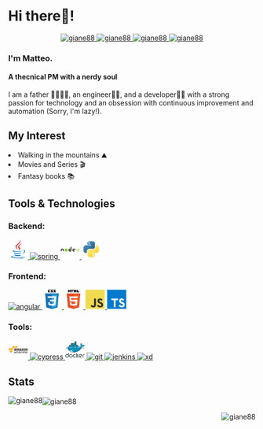 
<h1>Hi there👋!</h1>

<p id="contacts" align="center"> 
    <a href="https://www.linkedin.com/in/matteo-gianello/">
        <img src="https://img.shields.io/badge/LinkedIn-0077B5?style=for-the-badge&logo=linkedin&logoColor=white" alt="giane88"/>
    </a>
    <a href="https://www.instagram.com/giane88/">
        <img src="https://img.shields.io/badge/Instagram-E4405F?style=for-the-badge&logo=instagram&logoColor=white" alt="giane88"/>
    </a>
    <a href="https://www.twitter.com/giane88/">
        <img src="https://img.shields.io/badge/Twitter-1DA1F2?style=for-the-badge&logo=twitter&logoColor=white" alt="giane88"/>
    </a>
    <a href="https://www.hackerrank.com/giane_teo">
        <img src="https://img.shields.io/badge/-Hackerrank-2EC866?style=for-the-badge&logo=HackerRank&logoColor=white" alt="giane88"/>
    </a>
 </p>
 <h3>I'm Matteo.</h3>
 <h4> A thecnical PM with a nerdy soul</h4>
 <p>
I am a father 👨‍👩‍👧‍👦, an engineer👷‍♂️, and a developer🧑‍💻 with a strong passion for technology and an obsession with continuous improvement and automation (Sorry, I'm lazy!).
</p>
<p >
<h2 >My Interest</h2>
<li>Walking in the mountains ⛰️</li>
<li>Movies and Series 🎬</li>
<li>Fantasy books 📚</li>

<h2>Tools & Technologies</h2>
<h3>Backend:</h3>
 <a href="https://www.java.com" target="_blank" rel="noreferrer"> 
    <img src="https://raw.githubusercontent.com/devicons/devicon/master/icons/java/java-original.svg" alt="java" width="40" height="40"/>
 </a>
 <a href="https://spring.io/" target="_blank" rel="noreferrer"> 
    <img src="https://www.vectorlogo.zone/logos/springio/springio-icon.svg" alt="spring" width="40" height="40"/> 
</a>
<a href="https://nodejs.org" target="_blank" rel="noreferrer"> 
    <img src="https://raw.githubusercontent.com/devicons/devicon/master/icons/nodejs/nodejs-original-wordmark.svg" alt="nodejs" width="40" height="40"/> 
</a>  
<a href="https://www.python.org" target="_blank" rel="noreferrer"> 
    <img src="https://raw.githubusercontent.com/devicons/devicon/master/icons/python/python-original.svg" alt="python" width="40" height="40"/> 
</a>
<h3>Frontend:</h3>
<a href="https://angular.io" target="_blank" rel="noreferrer"> 
    <img src="https://angular.io/assets/images/logos/angular/angular.svg" alt="angular" width="40" height="40"/> 
</a>
<a href="https://www.w3schools.com/css/" target="_blank" rel="noreferrer">
    <img src="https://raw.githubusercontent.com/devicons/devicon/master/icons/css3/css3-original-wordmark.svg" alt="css3" width="40" height="40"/> 
</a>
<a href="https://www.w3.org/html/" target="_blank" rel="noreferrer">
    <img src="https://raw.githubusercontent.com/devicons/devicon/master/icons/html5/html5-original-wordmark.svg" alt="html5" width="40" height="40"/> 
</a>
<a href="https://developer.mozilla.org/en-US/docs/Web/JavaScript" target="_blank" rel="noreferrer"> 
    <img src="https://raw.githubusercontent.com/devicons/devicon/master/icons/javascript/javascript-original.svg" alt="javascript" width="40" height="40"/> 
</a>
<a href="https://www.typescriptlang.org/" target="_blank" rel="noreferrer"> 
    <img src="https://raw.githubusercontent.com/devicons/devicon/master/icons/typescript/typescript-original.svg" alt="typescript" width="40" height="40"/> 
</a>

<h3>Tools:</h3>
<a href="https://aws.amazon.com" target="_blank" rel="noreferrer"> 
    <img src="https://raw.githubusercontent.com/devicons/devicon/master/icons/amazonwebservices/amazonwebservices-original-wordmark.svg" alt="aws" width="40" height="40"/> 
</a>
<a href="https://www.cypress.io" target="_blank" rel="noreferrer"> 
    <img src="https://raw.githubusercontent.com/simple-icons/simple-icons/6e46ec1fc23b60c8fd0d2f2ff46db82e16dbd75f/icons/cypress.svg" alt="cypress" width="40" height="40"/> 
</a>
<a href="https://www.docker.com/" target="_blank" rel="noreferrer"> 
    <img src="https://raw.githubusercontent.com/devicons/devicon/master/icons/docker/docker-original-wordmark.svg" alt="docker" width="40" height="40"/> 
</a>
<a href="https://git-scm.com/" target="_blank" rel="noreferrer"> 
    <img src="https://www.vectorlogo.zone/logos/git-scm/git-scm-icon.svg" alt="git" width="40" height="40"/> 
</a>
<a href="https://www.jenkins.io" target="_blank" rel="noreferrer"> 
    <img src="https://www.vectorlogo.zone/logos/jenkins/jenkins-icon.svg" alt="jenkins" width="40" height="40"/> 
</a>
<a href="https://www.adobe.com/products/xd.html" target="_blank" rel="noreferrer"> 
    <img src="https://cdn.worldvectorlogo.com/logos/adobe-xd.svg" alt="xd" width="40" height="40"/> 
</a>
<h2>Stats</h2>
<p><img align="left" src="https://github-readme-stats.vercel.app/api/top-langs?username=giane88&show_icons=true&locale=en&layout=compact" alt="giane88" /></p>

<p><img align="center" src="https://github-readme-stats.vercel.app/api?username=giane88&show_icons=true&locale=en" alt="giane88" /></p>

<p><img align="right" src="https://github-readme-streak-stats.herokuapp.com/?user=giane88&" alt="giane88" /></p>
